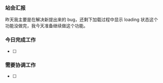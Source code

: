 ### 站会汇报

昨天我主要是在解决新提出来的 bug，还剩下加载过程中显示 loading 状态这个功能没做完，我今天准备继续做这个功能。

### 今日完成工作

- [ ] 

### 需要协调工作

- [ ] 